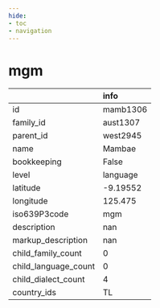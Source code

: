 ```yaml
---
hide:
- toc
- navigation
---
```

# mgm
|                      | info     |
|:---------------------|:---------|
| id                   | mamb1306 |
| family_id            | aust1307 |
| parent_id            | west2945 |
| name                 | Mambae   |
| bookkeeping          | False    |
| level                | language |
| latitude             | -9.19552 |
| longitude            | 125.475  |
| iso639P3code         | mgm      |
| description          | nan      |
| markup_description   | nan      |
| child_family_count   | 0        |
| child_language_count | 0        |
| child_dialect_count  | 4        |
| country_ids          | TL       |